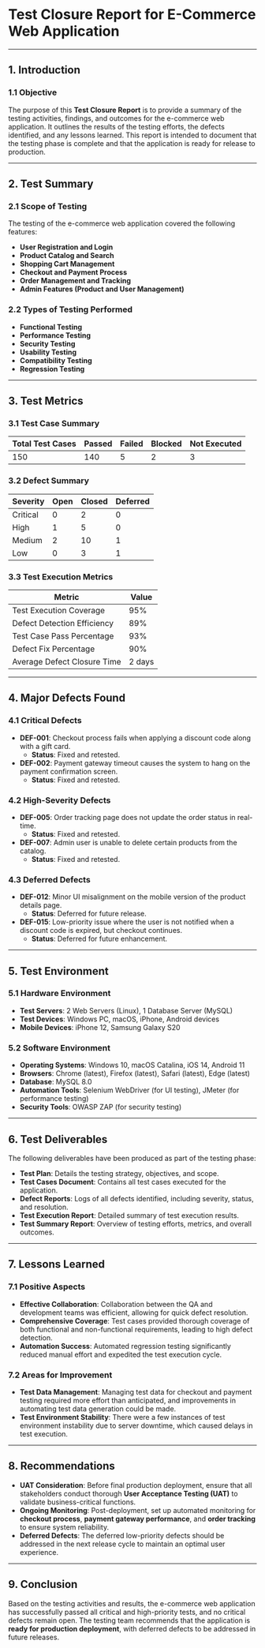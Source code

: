 # Test Closure Report for E-Commerce Web Application

---

## 1. **Introduction**

### 1.1 Objective
The purpose of this **Test Closure Report** is to provide a summary of the testing activities, findings, and outcomes for the e-commerce web application. It outlines the results of the testing efforts, the defects identified, and any lessons learned. This report is intended to document that the testing phase is complete and that the application is ready for release to production.

---

## 2. **Test Summary**

### 2.1 Scope of Testing
The testing of the e-commerce web application covered the following features:
- **User Registration and Login**
- **Product Catalog and Search**
- **Shopping Cart Management**
- **Checkout and Payment Process**
- **Order Management and Tracking**
- **Admin Features (Product and User Management)**

### 2.2 Types of Testing Performed
- **Functional Testing**
- **Performance Testing**
- **Security Testing**
- **Usability Testing**
- **Compatibility Testing**
- **Regression Testing**

---

## 3. **Test Metrics**

### 3.1 Test Case Summary

| **Total Test Cases** | **Passed** | **Failed** | **Blocked** | **Not Executed** |
|----------------------|------------|------------|-------------|------------------|
| 150                  | 140        | 5          | 2           | 3                |

### 3.2 Defect Summary

| **Severity**   | **Open** | **Closed** | **Deferred** |
|----------------|----------|------------|--------------|
| Critical       | 0        | 2          | 0            |
| High           | 1        | 5          | 0            |
| Medium         | 2        | 10         | 1            |
| Low            | 0        | 3          | 1            |

### 3.3 Test Execution Metrics

| **Metric**                       | **Value**            |
|-----------------------------------|----------------------|
| Test Execution Coverage           | 95%                  |
| Defect Detection Efficiency       | 89%                  |
| Test Case Pass Percentage         | 93%                  |
| Defect Fix Percentage             | 90%                  |
| Average Defect Closure Time       | 2 days               |

---

## 4. **Major Defects Found**

### 4.1 Critical Defects
- **DEF-001**: Checkout process fails when applying a discount code along with a gift card.
  - **Status**: Fixed and retested.
- **DEF-002**: Payment gateway timeout causes the system to hang on the payment confirmation screen.
  - **Status**: Fixed and retested.

### 4.2 High-Severity Defects
- **DEF-005**: Order tracking page does not update the order status in real-time.
  - **Status**: Fixed and retested.
- **DEF-007**: Admin user is unable to delete certain products from the catalog.
  - **Status**: Fixed and retested.

### 4.3 Deferred Defects
- **DEF-012**: Minor UI misalignment on the mobile version of the product details page.
  - **Status**: Deferred for future release.
- **DEF-015**: Low-priority issue where the user is not notified when a discount code is expired, but checkout continues.
  - **Status**: Deferred for future enhancement.

---

## 5. **Test Environment**

### 5.1 Hardware Environment
- **Test Servers**: 2 Web Servers (Linux), 1 Database Server (MySQL)
- **Test Devices**: Windows PC, macOS, iPhone, Android devices
- **Mobile Devices**: iPhone 12, Samsung Galaxy S20

### 5.2 Software Environment
- **Operating Systems**: Windows 10, macOS Catalina, iOS 14, Android 11
- **Browsers**: Chrome (latest), Firefox (latest), Safari (latest), Edge (latest)
- **Database**: MySQL 8.0
- **Automation Tools**: Selenium WebDriver (for UI testing), JMeter (for performance testing)
- **Security Tools**: OWASP ZAP (for security testing)

---

## 6. **Test Deliverables**

The following deliverables have been produced as part of the testing phase:
- **Test Plan**: Details the testing strategy, objectives, and scope.
- **Test Cases Document**: Contains all test cases executed for the application.
- **Defect Reports**: Logs of all defects identified, including severity, status, and resolution.
- **Test Execution Report**: Detailed summary of test execution results.
- **Test Summary Report**: Overview of testing efforts, metrics, and overall outcomes.

---

## 7. **Lessons Learned**

### 7.1 Positive Aspects
- **Effective Collaboration**: Collaboration between the QA and development teams was efficient, allowing for quick defect resolution.
- **Comprehensive Coverage**: Test cases provided thorough coverage of both functional and non-functional requirements, leading to high defect detection.
- **Automation Success**: Automated regression testing significantly reduced manual effort and expedited the test execution cycle.

### 7.2 Areas for Improvement
- **Test Data Management**: Managing test data for checkout and payment testing required more effort than anticipated, and improvements in automating test data generation could be made.
- **Test Environment Stability**: There were a few instances of test environment instability due to server downtime, which caused delays in test execution.

---

## 8. **Recommendations**

- **UAT Consideration**: Before final production deployment, ensure that all stakeholders conduct thorough **User Acceptance Testing (UAT)** to validate business-critical functions.
- **Ongoing Monitoring**: Post-deployment, set up automated monitoring for **checkout process**, **payment gateway performance**, and **order tracking** to ensure system reliability.
- **Deferred Defects**: The deferred low-priority defects should be addressed in the next release cycle to maintain an optimal user experience.

---

## 9. **Conclusion**

Based on the testing activities and results, the e-commerce web application has successfully passed all critical and high-priority tests, and no critical defects remain open. The testing team recommends that the application is **ready for production deployment**, with deferred defects to be addressed in future releases.

